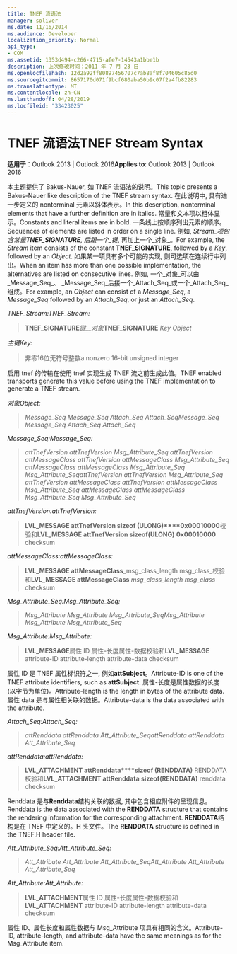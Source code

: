 ```yaml
---
title: TNEF 流语法
manager: soliver
ms.date: 11/16/2014
ms.audience: Developer
localization_priority: Normal
api_type:
- COM
ms.assetid: 1353d494-c266-4715-afe7-14543a1bbe1b
description: 上次修改时间：2011 年 7 月 23 日
ms.openlocfilehash: 12d2a92ff80897456707c7ab8af8f704605c85d0
ms.sourcegitcommit: 8657170d071f9bcf680aba50b9c07f2a4fb82283
ms.translationtype: MT
ms.contentlocale: zh-CN
ms.lasthandoff: 04/28/2019
ms.locfileid: "33423025"
---
```

# <a name="tnef-stream-syntax"></a><span data-ttu-id="6a683-103">TNEF 流语法</span><span class="sxs-lookup"><span data-stu-id="6a683-103">TNEF Stream Syntax</span></span>

  
  
<span data-ttu-id="6a683-104">**适用于**：Outlook 2013 | Outlook 2016</span><span class="sxs-lookup"><span data-stu-id="6a683-104">**Applies to**: Outlook 2013 | Outlook 2016</span></span> 
  
<span data-ttu-id="6a683-105">本主题提供了 Bakus-Nauer, 如 TNEF 流语法的说明。</span><span class="sxs-lookup"><span data-stu-id="6a683-105">This topic presents a Bakus-Nauer like description of the TNEF stream syntax.</span></span> <span data-ttu-id="6a683-106">在此说明中, 具有进一步定义的 nonterminal 元素以斜体表示。</span><span class="sxs-lookup"><span data-stu-id="6a683-106">In this description, nonterminal elements that have a further definition are in italics.</span></span> <span data-ttu-id="6a683-107">常量和文本项以粗体显示。</span><span class="sxs-lookup"><span data-stu-id="6a683-107">Constants and literal items are in bold.</span></span> <span data-ttu-id="6a683-108">一条线上按顺序列出元素的顺序。</span><span class="sxs-lookup"><span data-stu-id="6a683-108">Sequences of elements are listed in order on a single line.</span></span> <span data-ttu-id="6a683-109">例如, _Stream_项包含常量**TNEF_SIGNATURE**, 后跟一个_键_, 再加上一个_对象_。</span><span class="sxs-lookup"><span data-stu-id="6a683-109">For example, the  _Stream_ item consists of the constant **TNEF_SIGNATURE**, followed by a  _Key_, followed by an  _Object_.</span></span> <span data-ttu-id="6a683-110">如果某一项具有多个可能的实现, 则可选项在连续行中列出。</span><span class="sxs-lookup"><span data-stu-id="6a683-110">When an item has more than one possible implementation, the alternatives are listed on consecutive lines.</span></span> <span data-ttu-id="6a683-111">例如, 一个_对象_可以由_Message_Seq_、 _Message_Seq_后接一个_Attach_Seq_或一个_Attach_Seq_组成。</span><span class="sxs-lookup"><span data-stu-id="6a683-111">For example, an  _Object_ can consist of a  _Message_Seq_, a  _Message_Seq_ followed by an  _Attach_Seq_, or just an  _Attach_Seq_.</span></span>
  
 <span data-ttu-id="6a683-112">_TNEF_Stream:_</span><span class="sxs-lookup"><span data-stu-id="6a683-112">_TNEF_Stream:_</span></span>
  
> <span data-ttu-id="6a683-113">**TNEF_SIGNATURE**_键__对象_</span><span class="sxs-lookup"><span data-stu-id="6a683-113">**TNEF_SIGNATURE** _Key_ _Object_</span></span>
    
 <span data-ttu-id="6a683-114">_主键_</span><span class="sxs-lookup"><span data-stu-id="6a683-114">_Key:_</span></span>
  
> <span data-ttu-id="6a683-115">非零16位无符号整数</span><span class="sxs-lookup"><span data-stu-id="6a683-115">a nonzero 16-bit unsigned integer</span></span>
    
<span data-ttu-id="6a683-116">启用 tnef 的传输在使用 tnef 实现生成 TNEF 流之前生成此值。</span><span class="sxs-lookup"><span data-stu-id="6a683-116">TNEF enabled transports generate this value before using the TNEF implementation to generate a TNEF stream.</span></span>
  
 <span data-ttu-id="6a683-117">_对象_</span><span class="sxs-lookup"><span data-stu-id="6a683-117">_Object:_</span></span>
  
>  <span data-ttu-id="6a683-118">_Message_Seq Message_Seq Attach_Seq Attach_Seq_</span><span class="sxs-lookup"><span data-stu-id="6a683-118">_Message_Seq Message_Seq Attach_Seq Attach_Seq_</span></span>
    
 <span data-ttu-id="6a683-119">_Message_Seq:_</span><span class="sxs-lookup"><span data-stu-id="6a683-119">_Message_Seq:_</span></span>
  
>  <span data-ttu-id="6a683-120">_attTnefVersion attTnefVersion Msg_Attribute_Seq attTnefVersion attMessageClass attTnefVersion attMessageClass Msg_Attribute_Seq attMessageClass attMessageClass Msg_Attribute_Seq Msg_Attribute_Seq_</span><span class="sxs-lookup"><span data-stu-id="6a683-120">_attTnefVersion attTnefVersion Msg_Attribute_Seq attTnefVersion attMessageClass attTnefVersion attMessageClass Msg_Attribute_Seq attMessageClass attMessageClass Msg_Attribute_Seq Msg_Attribute_Seq_</span></span>
    
 <span data-ttu-id="6a683-121">_attTnefVersion:_</span><span class="sxs-lookup"><span data-stu-id="6a683-121">_attTnefVersion:_</span></span>
  
> <span data-ttu-id="6a683-122">**LVL_MESSAGE attTnefVersion sizeof (ULONG)\*\*\*\*0x00010000**校验和</span><span class="sxs-lookup"><span data-stu-id="6a683-122">**LVL_MESSAGE attTnefVersion sizeof(ULONG)** **0x00010000** checksum</span></span> 
    
 <span data-ttu-id="6a683-123">_attMessageClass:_</span><span class="sxs-lookup"><span data-stu-id="6a683-123">_attMessageClass:_</span></span>
  
> <span data-ttu-id="6a683-124">**LVL_MESSAGE attMessageClass**_msg_class_length msg_class_校验和</span><span class="sxs-lookup"><span data-stu-id="6a683-124">**LVL_MESSAGE attMessageClass** _msg_class_length msg_class_ checksum</span></span> 
    
 <span data-ttu-id="6a683-125">_Msg_Attribute_Seq:_</span><span class="sxs-lookup"><span data-stu-id="6a683-125">_Msg_Attribute_Seq:_</span></span>
  
>  <span data-ttu-id="6a683-126">_Msg_Attribute Msg_Attribute Msg_Attribute_Seq_</span><span class="sxs-lookup"><span data-stu-id="6a683-126">_Msg_Attribute Msg_Attribute Msg_Attribute_Seq_</span></span>
    
 <span data-ttu-id="6a683-127">_Msg_Attribute:_</span><span class="sxs-lookup"><span data-stu-id="6a683-127">_Msg_Attribute:_</span></span>
  
> <span data-ttu-id="6a683-128">**LVL_MESSAGE**属性 ID 属性-长度属性-数据校验和</span><span class="sxs-lookup"><span data-stu-id="6a683-128">**LVL_MESSAGE** attribute-ID attribute-length attribute-data checksum</span></span> 
    
<span data-ttu-id="6a683-129">属性 ID 是 TNEF 属性标识符之一, 例如**attSubject**。</span><span class="sxs-lookup"><span data-stu-id="6a683-129">Attribute-ID is one of the TNEF attribute identifiers, such as **attSubject**.</span></span> <span data-ttu-id="6a683-130">属性-长度是属性数据的长度 (以字节为单位)。</span><span class="sxs-lookup"><span data-stu-id="6a683-130">Attribute-length is the length in bytes of the attribute data.</span></span> <span data-ttu-id="6a683-131">属性 data 是与属性相关联的数据。</span><span class="sxs-lookup"><span data-stu-id="6a683-131">Attribute-data is the data associated with the attribute.</span></span>
  
 <span data-ttu-id="6a683-132">_Attach_Seq:_</span><span class="sxs-lookup"><span data-stu-id="6a683-132">_Attach_Seq:_</span></span>
  
>  <span data-ttu-id="6a683-133">_attRenddata attRenddata Att_Attribute_Seq_</span><span class="sxs-lookup"><span data-stu-id="6a683-133">_attRenddata attRenddata Att_Attribute_Seq_</span></span>
    
 <span data-ttu-id="6a683-134">_attRenddata:_</span><span class="sxs-lookup"><span data-stu-id="6a683-134">_attRenddata:_</span></span>
  
> <span data-ttu-id="6a683-135">**LVL_ATTACHMENT attRenddata\*\*\*\*sizeof (RENDDATA)** RENDDATA 校验和</span><span class="sxs-lookup"><span data-stu-id="6a683-135">**LVL_ATTACHMENT attRenddata** **sizeof(RENDDATA)** renddata checksum</span></span> 
    
<span data-ttu-id="6a683-136">Renddata 是与**Renddata**结构关联的数据, 其中包含相应附件的呈现信息。</span><span class="sxs-lookup"><span data-stu-id="6a683-136">Renddata is the data associated with the **RENDDATA** structure that contains the rendering information for the corresponding attachment.</span></span> <span data-ttu-id="6a683-137">**RENDDATA**结构是在 TNEF 中定义的。H 头文件。</span><span class="sxs-lookup"><span data-stu-id="6a683-137">The **RENDDATA** structure is defined in the TNEF.H header file.</span></span> 
  
 <span data-ttu-id="6a683-138">_Att_Attribute_Seq:_</span><span class="sxs-lookup"><span data-stu-id="6a683-138">_Att_Attribute_Seq:_</span></span>
  
>  <span data-ttu-id="6a683-139">_Att_Attribute Att_Attribute Att_Attribute_Seq_</span><span class="sxs-lookup"><span data-stu-id="6a683-139">_Att_Attribute Att_Attribute Att_Attribute_Seq_</span></span>
    
 <span data-ttu-id="6a683-140">_Att_Attribute:_</span><span class="sxs-lookup"><span data-stu-id="6a683-140">_Att_Attribute:_</span></span>
  
> <span data-ttu-id="6a683-141">**LVL_ATTACHMENT**属性 ID 属性-长度属性-数据校验和</span><span class="sxs-lookup"><span data-stu-id="6a683-141">**LVL_ATTACHMENT** attribute-ID attribute-length attribute-data checksum</span></span> 
    
<span data-ttu-id="6a683-142">属性 ID、属性长度和属性数据与 Msg_Attribute 项具有相同的含义。</span><span class="sxs-lookup"><span data-stu-id="6a683-142">Attribute-ID, attribute-length, and attribute-data have the same meanings as for the Msg_Attribute item.</span></span>
  

